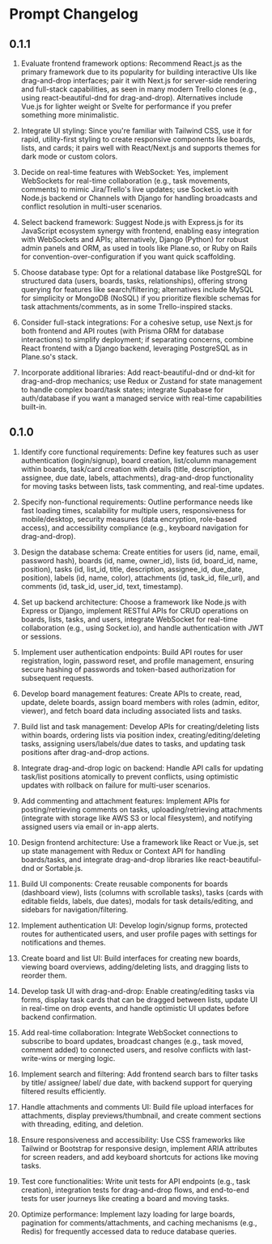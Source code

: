 # Prompt Changelog

## 0.1.1

1. Evaluate frontend framework options: Recommend React.js as the primary framework due to its popularity for building interactive UIs like drag-and-drop interfaces; pair it with Next.js for server-side rendering and full-stack capabilities, as seen in many modern Trello clones (e.g., using react-beautiful-dnd for drag-and-drop). Alternatives include Vue.js for lighter weight or Svelte for performance if you prefer something more minimalistic.

2. Integrate UI styling: Since you're familiar with Tailwind CSS, use it for rapid, utility-first styling to create responsive components like boards, lists, and cards; it pairs well with React/Next.js and supports themes for dark mode or custom colors.

3. Decide on real-time features with WebSocket: Yes, implement WebSockets for real-time collaboration (e.g., task movements, comments) to mimic Jira/Trello's live updates; use Socket.io with Node.js backend or Channels with Django for handling broadcasts and conflict resolution in multi-user scenarios.

4. Select backend framework: Suggest Node.js with Express.js for its JavaScript ecosystem synergy with frontend, enabling easy integration with WebSockets and APIs; alternatively, Django (Python) for robust admin panels and ORM, as used in tools like Plane.so, or Ruby on Rails for convention-over-configuration if you want quick scaffolding.

5. Choose database type: Opt for a relational database like PostgreSQL for structured data (users, boards, tasks, relationships), offering strong querying for features like search/filtering; alternatives include MySQL for simplicity or MongoDB (NoSQL) if you prioritize flexible schemas for task attachments/comments, as in some Trello-inspired stacks.

6. Consider full-stack integrations: For a cohesive setup, use Next.js for both frontend and API routes (with Prisma ORM for database interactions) to simplify deployment; if separating concerns, combine React frontend with a Django backend, leveraging PostgreSQL as in Plane.so's stack.

7. Incorporate additional libraries: Add react-beautiful-dnd or dnd-kit for drag-and-drop mechanics; use Redux or Zustand for state management to handle complex board/task states; integrate Supabase for auth/database if you want a managed service with real-time capabilities built-in.

## 0.1.0

1. Identify core functional requirements: Define key features such as user authentication (login/signup), board creation, list/column management within boards, task/card creation with details (title, description, assignee, due date, labels, attachments), drag-and-drop functionality for moving tasks between lists, task commenting, and real-time updates.

2. Specify non-functional requirements: Outline performance needs like fast loading times, scalability for multiple users, responsiveness for mobile/desktop, security measures (data encryption, role-based access), and accessibility compliance (e.g., keyboard navigation for drag-and-drop).

3. Design the database schema: Create entities for users (id, name, email, password hash), boards (id, name, owner_id), lists (id, board_id, name, position), tasks (id, list_id, title, description, assignee_id, due_date, position), labels (id, name, color), attachments (id, task_id, file_url), and comments (id, task_id, user_id, text, timestamp).

4. Set up backend architecture: Choose a framework like Node.js with Express or Django, implement RESTful APIs for CRUD operations on boards, lists, tasks, and users, integrate WebSocket for real-time collaboration (e.g., using Socket.io), and handle authentication with JWT or sessions.

5. Implement user authentication endpoints: Build API routes for user registration, login, password reset, and profile management, ensuring secure hashing of passwords and token-based authorization for subsequent requests.

6. Develop board management features: Create APIs to create, read, update, delete boards, assign board members with roles (admin, editor, viewer), and fetch board data including associated lists and tasks.

7. Build list and task management: Develop APIs for creating/deleting lists within boards, ordering lists via position index, creating/editing/deleting tasks, assigning users/labels/due dates to tasks, and updating task positions after drag-and-drop actions.

8. Integrate drag-and-drop logic on backend: Handle API calls for updating task/list positions atomically to prevent conflicts, using optimistic updates with rollback on failure for multi-user scenarios.

9. Add commenting and attachment features: Implement APIs for posting/retrieving comments on tasks, uploading/retrieving attachments (integrate with storage like AWS S3 or local filesystem), and notifying assigned users via email or in-app alerts.

10. Design frontend architecture: Use a framework like React or Vue.js, set up state management with Redux or Context API for handling boards/tasks, and integrate drag-and-drop libraries like react-beautiful-dnd or Sortable.js.

11. Build UI components: Create reusable components for boards (dashboard view), lists (columns with scrollable tasks), tasks (cards with editable fields, labels, due dates), modals for task details/editing, and sidebars for navigation/filtering.

12. Implement authentication UI: Develop login/signup forms, protected routes for authenticated users, and user profile pages with settings for notifications and themes.

13. Create board and list UI: Build interfaces for creating new boards, viewing board overviews, adding/deleting lists, and dragging lists to reorder them.

14. Develop task UI with drag-and-drop: Enable creating/editing tasks via forms, display task cards that can be dragged between lists, update UI in real-time on drop events, and handle optimistic UI updates before backend confirmation.

15. Add real-time collaboration: Integrate WebSocket connections to subscribe to board updates, broadcast changes (e.g., task moved, comment added) to connected users, and resolve conflicts with last-write-wins or merging logic.

16. Implement search and filtering: Add frontend search bars to filter tasks by title/ assignee/ label/ due date, with backend support for querying filtered results efficiently.

17. Handle attachments and comments UI: Build file upload interfaces for attachments, display previews/thumbnail, and create comment sections with threading, editing, and deletion.

18. Ensure responsiveness and accessibility: Use CSS frameworks like Tailwind or Bootstrap for responsive design, implement ARIA attributes for screen readers, and add keyboard shortcuts for actions like moving tasks.

19. Test core functionalities: Write unit tests for API endpoints (e.g., task creation), integration tests for drag-and-drop flows, and end-to-end tests for user journeys like creating a board and moving tasks.

20. Optimize performance: Implement lazy loading for large boards, pagination for comments/attachments, and caching mechanisms (e.g., Redis) for frequently accessed data to reduce database queries.
